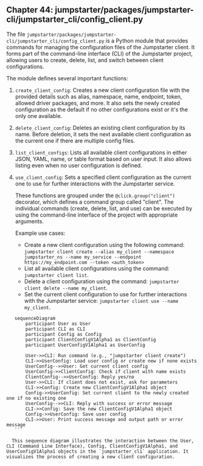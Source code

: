 ## Chapter 44: jumpstarter/packages/jumpstarter-cli/jumpstarter_cli/config_client.py

 The file `jumpstarter/packages/jumpstarter-cli/jumpstarter_cli/config_client.py` is a Python module that provides commands for managing the configuration files of the Jumpstarter client. It forms part of the command-line interface (CLI) of the Jumpstarter project, allowing users to create, delete, list, and switch between client configurations.

   The module defines several important functions:

1. `create_client_config`: Creates a new client configuration file with the provided details such as alias, namespace, name, endpoint, token, allowed driver packages, and more. It also sets the newly created configuration as the default if no other configurations exist or it's the only one available.

2. `delete_client_config`: Deletes an existing client configuration by its name. Before deletion, it sets the next available client configuration as the current one if there are multiple config files.

3. `list_client_configs`: Lists all available client configurations in either JSON, YAML, name, or table format based on user input. It also allows listing even when no user configuration is defined.

4. `use_client_config`: Sets a specified client configuration as the current one to use for further interactions with the Jumpstarter service.

   These functions are grouped under the `@click.group("client")` decorator, which defines a command group called "client". The individual commands (create, delete, list, and use) can be executed by using the command-line interface of the project with appropriate arguments.

   Example use cases:

   - Create a new client configuration using the following command: `jumpstarter client create --alias my_client --namespace jumpstarter_ns --name my_service --endpoint https://my_endpoint.com --token <auth_token>`
   - List all available client configurations using the command: `jumpstarter client list`.
   - Delete a client configuration using the command: `jumpstarter client delete --name my_client`.
   - Set the current client configuration to use for further interactions with the Jumpstarter service: `jumpstarter client use --name my_client`.

 ```mermaid
    sequenceDiagram
        participant User as User
        participant CLI as CLI
        participant Config as Config
        participant ClientConfigV1Alpha1 as ClientConfig
        participant UserConfigV1Alpha1 as UserConfig

        User->>CLI: Run command (e.g., "jumpstarter client create")
        CLI->>UserConfig: Load user config or create new if none exists
        UserConfig-->>User: Get current client config
        UserConfig->>ClientConfig: Check if client with name exists
        ClientConfig-->>UserConfig: Reply yes/no
        User->>CLI: If client does not exist, ask for parameters
        CLI->>Config: Create new ClientConfigV1Alpha1 object
        Config->>UserConfig: Set current client to the newly created one if no existing one
        UserConfig-->>CLI: Reply with success or error message
        CLI->>Config: Save the new ClientConfigV1Alpha1 object
        Config->>UserConfig: Save user config
        CLI->>User: Print success message and output path or error message
    ```

   This sequence diagram illustrates the interaction between the User, CLI (Command Line Interface), Config, ClientConfigV1Alpha1, and UserConfigV1Alpha1 objects in the `jumpstarter_cli` application. It visualizes the process of creating a new client configuration.